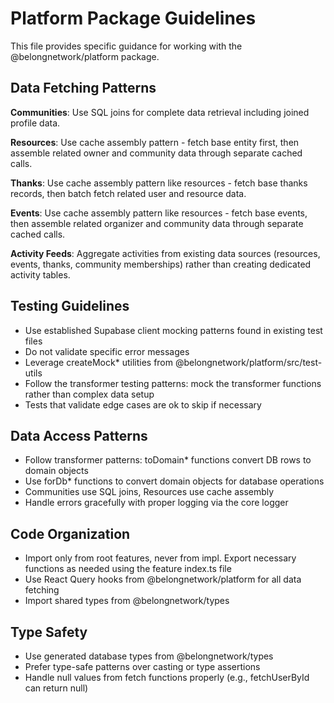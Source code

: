 # Platform Package Guidelines

This file provides specific guidance for working with the @belongnetwork/platform package.

## Data Fetching Patterns

**Communities**: Use SQL joins for complete data retrieval including joined profile data.

**Resources**: Use cache assembly pattern - fetch base entity first, then assemble related owner and community data through separate cached calls.

**Thanks**: Use cache assembly pattern like resources - fetch base thanks records, then batch fetch related user and resource data.

**Events**: Use cache assembly pattern like resources - fetch base events, then assemble related organizer and community data through separate cached calls.

**Activity Feeds**: Aggregate activities from existing data sources (resources, events, thanks, community memberships) rather than creating dedicated activity tables.

## Testing Guidelines

- Use established Supabase client mocking patterns found in existing test files
- Do not validate specific error messages
- Leverage createMock* utilities from @belongnetwork/platform/src/test-utils
- Follow the transformer testing patterns: mock the transformer functions rather than complex data setup
- Tests that validate edge cases are ok to skip if necessary

## Data Access Patterns

- Follow transformer patterns: toDomain* functions convert DB rows to domain objects
- Use forDb* functions to convert domain objects for database operations
- Communities use SQL joins, Resources use cache assembly
- Handle errors gracefully with proper logging via the core logger

## Code Organization

- Import only from root features, never from impl. Export necessary functions as needed using the feature index.ts file
- Use React Query hooks from @belongnetwork/platform for all data fetching
- Import shared types from @belongnetwork/types

## Type Safety

- Use generated database types from @belongnetwork/types
- Prefer type-safe patterns over casting or type assertions
- Handle null values from fetch functions properly (e.g., fetchUserById can return null)